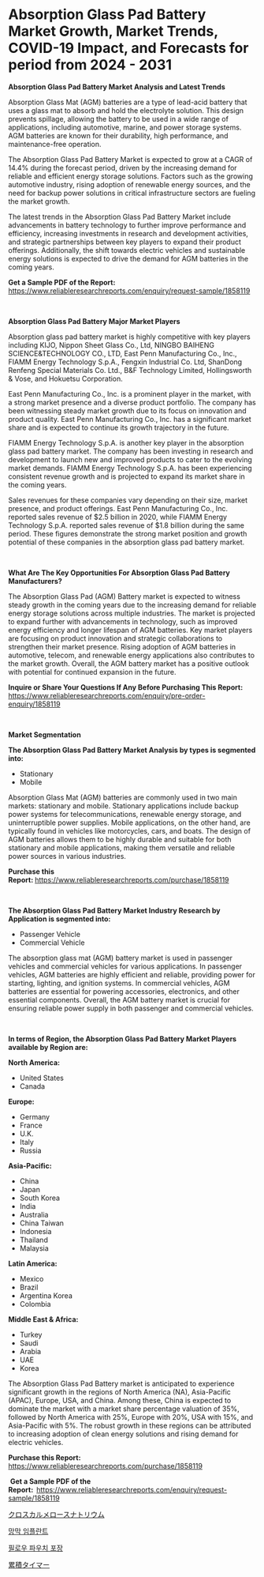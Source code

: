 <p><h1>Absorption Glass Pad Battery Market Growth, Market Trends, COVID-19 Impact, and Forecasts for period from 2024 - 2031</h1></p><p><strong>Absorption Glass Pad Battery Market Analysis and Latest Trends</strong></p>
<p><p>Absorption Glass Mat (AGM) batteries are a type of lead-acid battery that uses a glass mat to absorb and hold the electrolyte solution. This design prevents spillage, allowing the battery to be used in a wide range of applications, including automotive, marine, and power storage systems. AGM batteries are known for their durability, high performance, and maintenance-free operation.</p><p>The Absorption Glass Pad Battery Market is expected to grow at a CAGR of 14.4% during the forecast period, driven by the increasing demand for reliable and efficient energy storage solutions. Factors such as the growing automotive industry, rising adoption of renewable energy sources, and the need for backup power solutions in critical infrastructure sectors are fueling the market growth.</p><p>The latest trends in the Absorption Glass Pad Battery Market include advancements in battery technology to further improve performance and efficiency, increasing investments in research and development activities, and strategic partnerships between key players to expand their product offerings. Additionally, the shift towards electric vehicles and sustainable energy solutions is expected to drive the demand for AGM batteries in the coming years.</p></p>
<p><strong>Get a Sample PDF of the Report:&nbsp;</strong> <a href="https://www.reliableresearchreports.com/enquiry/request-sample/1858119">https://www.reliableresearchreports.com/enquiry/request-sample/1858119</a></p>
<p>&nbsp;</p>
<p><strong>Absorption Glass Pad Battery Major Market Players</strong></p>
<p><p>Absorption glass pad battery market is highly competitive with key players including KIJO, Nippon Sheet Glass Co., Ltd, NINGBO BAIHENG SCIENCE&TECHNOLOGY CO., LTD, East Penn Manufacturing Co., Inc., FIAMM Energy Technology S.p.A., Fengxin Industrial Co. Ltd, ShanDong Renfeng Special Materials Co. Ltd., B&F Technology Limited, Hollingsworth & Vose, and Hokuetsu Corporation.</p><p>East Penn Manufacturing Co., Inc. is a prominent player in the market, with a strong market presence and a diverse product portfolio. The company has been witnessing steady market growth due to its focus on innovation and product quality. East Penn Manufacturing Co., Inc. has a significant market share and is expected to continue its growth trajectory in the future.</p><p>FIAMM Energy Technology S.p.A. is another key player in the absorption glass pad battery market. The company has been investing in research and development to launch new and improved products to cater to the evolving market demands. FIAMM Energy Technology S.p.A. has been experiencing consistent revenue growth and is projected to expand its market share in the coming years.</p><p>Sales revenues for these companies vary depending on their size, market presence, and product offerings. East Penn Manufacturing Co., Inc. reported sales revenue of $2.5 billion in 2020, while FIAMM Energy Technology S.p.A. reported sales revenue of $1.8 billion during the same period. These figures demonstrate the strong market position and growth potential of these companies in the absorption glass pad battery market.</p></p>
<p>&nbsp;</p>
<p><strong>What Are The Key Opportunities For Absorption Glass Pad Battery Manufacturers?</strong></p>
<p><p>The Absorption Glass Pad (AGM) Battery market is expected to witness steady growth in the coming years due to the increasing demand for reliable energy storage solutions across multiple industries. The market is projected to expand further with advancements in technology, such as improved energy efficiency and longer lifespan of AGM batteries. Key market players are focusing on product innovation and strategic collaborations to strengthen their market presence. Rising adoption of AGM batteries in automotive, telecom, and renewable energy applications also contributes to the market growth. Overall, the AGM battery market has a positive outlook with potential for continued expansion in the future.</p></p>
<p><strong>Inquire or Share Your Questions If Any Before Purchasing This Report:</strong> <a href="https://www.reliableresearchreports.com/enquiry/pre-order-enquiry/1858119">https://www.reliableresearchreports.com/enquiry/pre-order-enquiry/1858119</a></p>
<p>&nbsp;</p>
<p><strong>Market Segmentation</strong></p>
<p><strong>The Absorption Glass Pad Battery Market Analysis by types is segmented into:</strong></p>
<p><ul><li>Stationary</li><li>Mobile</li></ul></p>
<p><p>Absorption Glass Mat (AGM) batteries are commonly used in two main markets: stationary and mobile. Stationary applications include backup power systems for telecommunications, renewable energy storage, and uninterruptible power supplies. Mobile applications, on the other hand, are typically found in vehicles like motorcycles, cars, and boats. The design of AGM batteries allows them to be highly durable and suitable for both stationary and mobile applications, making them versatile and reliable power sources in various industries.</p></p>
<p><strong>Purchase this Report:&nbsp;</strong><a href="https://www.reliableresearchreports.com/purchase/1858119">https://www.reliableresearchreports.com/purchase/1858119</a></p>
<p>&nbsp;</p>
<p><strong>The Absorption Glass Pad Battery Market Industry Research by Application is segmented into:</strong></p>
<p><ul><li>Passenger Vehicle</li><li>Commercial Vehicle</li></ul></p>
<p><p>The absorption glass mat (AGM) battery market is used in passenger vehicles and commercial vehicles for various applications. In passenger vehicles, AGM batteries are highly efficient and reliable, providing power for starting, lighting, and ignition systems. In commercial vehicles, AGM batteries are essential for powering accessories, electronics, and other essential components. Overall, the AGM battery market is crucial for ensuring reliable power supply in both passenger and commercial vehicles.</p></p>
<p>&nbsp;</p>
<p><strong>In terms of Region, the Absorption Glass Pad Battery Market Players available by Region are:</strong></p>
<p>
    <p> <strong> North America: </strong>
        <ul>
            <li>United States</li>
            <li>Canada</li>
        </ul>
        </p> 
    <p> <strong> Europe: </strong>
        <ul>
            <li>Germany</li>
            <li>France</li>
            <li>U.K.</li>
            <li>Italy</li>
            <li>Russia</li>
        </ul>
        </p> 
    <p> <strong> Asia-Pacific: </strong>
        <ul>
            <li>China</li>
            <li>Japan</li>
            <li>South Korea</li>
            <li>India</li>
            <li>Australia</li>
            <li>China Taiwan</li>
            <li>Indonesia</li>
            <li>Thailand</li>
            <li>Malaysia</li>
        </ul>
        </p> 
    <p> <strong> Latin America: </strong>
        <ul>
            <li>Mexico</li>
            <li>Brazil</li>
            <li>Argentina Korea</li>
            <li>Colombia</li>
        </ul>
        </p> 
    <p> <strong> Middle East & Africa: </strong>
        <ul>
            <li>Turkey</li>
            <li>Saudi</li>
            <li>Arabia</li>
            <li>UAE</li>
            <li>Korea</li>
        </ul>
    </p>
    </p>
<p><p>The Absorption Glass Pad Battery market is anticipated to experience significant growth in the regions of North America (NA), Asia-Pacific (APAC), Europe, USA, and China. Among these, China is expected to dominate the market with a market share percentage valuation of 35%, followed by North America with 25%, Europe with 20%, USA with 15%, and Asia-Pacific with 5%. The robust growth in these regions can be attributed to increasing adoption of clean energy solutions and rising demand for electric vehicles.</p></p>
<p><strong>Purchase this Report: </strong><a href="https://www.reliableresearchreports.com/purchase/1858119">https://www.reliableresearchreports.com/purchase/1858119</a></p>
<p>&nbsp;<strong>Get a Sample PDF of the Report:&nbsp;&nbsp;</strong><a href="https://www.reliableresearchreports.com/enquiry/request-sample/1858119">https://www.reliableresearchreports.com/enquiry/request-sample/1858119</a></p>
<p><strong></strong></p>
<p><p><a href="https://medium.com/@keeganbarrows2023/%E3%82%AF%E3%83%AD%E3%82%B9%E3%82%AB%E3%83%AB%E3%83%A1%E3%83%AD%E3%83%BC%E3%82%B9%E3%83%8A%E3%83%88%E3%83%AA%E3%82%A6%E3%83%A0%E5%B8%82%E5%A0%B4%E3%81%AE%E5%88%86%E6%9E%90-%E3%82%B0%E3%83%AD%E3%83%BC%E3%83%90%E3%83%AB%E7%94%A3%E6%A5%AD%E3%81%AE%E5%B1%95%E6%9C%9B%E3%81%A8%E4%BA%88%E6%B8%AC-2024%E5%B9%B4%E3%81%8B%E3%82%892031%E5%B9%B4-05ef36eb6028">クロスカルメロースナトリウム</a></p><p><a href="https://medium.com/@lfonhkp36091444/%EB%A7%9D%EB%A7%89-%EC%9D%B4%EC%8B%9D-%EC%8B%9C%EC%9E%A5-%EC%8B%9C%EC%9E%A5-%EC%A0%90%EC%9C%A0%EC%9C%A8-%EC%8B%9C%EC%9E%A5-%EB%8F%99%ED%96%A5-%EB%B0%8F-%EB%AF%B8%EB%9E%98-%EC%84%B1%EC%9E%A5-%ED%83%90%EC%83%89-4dad40f4f7fa">망막 임플란트</a></p><p><a href="https://medium.com/@lfonhkp36091444/%EB%B2%A0%EA%B0%9C-%ED%8C%8C%EC%9A%B0%EC%B9%98-%ED%8F%AC%EC%9E%A5-%EC%8B%9C%EC%9E%A5%EC%9D%80-%EC%8B%9C%EC%9E%A5-%EC%A0%90%EC%9C%A0%EC%9C%A8-%EC%8B%9C%EC%9E%A5-%ED%8A%B8%EB%A0%8C%EB%93%9C-%EB%B0%8F-%EC%8B%9C%EC%9E%A5-%EC%84%B1%EC%9E%A5%EC%97%90-%EB%8C%80%ED%95%9C-%EC%A0%95%EB%B3%B4%EB%A5%BC-%EC%A0%9C%EA%B3%B5%ED%95%A9%EB%8B%88%EB%8B%A4-ec8b5831c9b0">필로우 파우치 포장</a></p><p><a href="https://medium.com/@keeganbarrows2023/%E7%B4%AF%E7%A9%8D%E3%82%BF%E3%82%A4%E3%83%9E%E3%83%BC%E3%81%AE%E5%B8%82%E5%A0%B4%E5%B1%95%E6%9C%9B-%E6%A5%AD%E7%95%8C%E6%A6%82%E8%A6%81%E3%81%A8%E4%BA%88%E6%B8%AC-2024%E5%B9%B4%E3%81%8B%E3%82%892031%E5%B9%B4-38e94e9db1ba">累積タイマー</a></p></p>